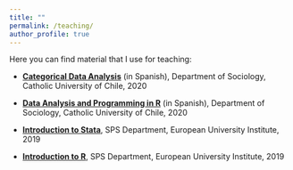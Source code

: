 ```yaml
---
title: ""
permalink: /teaching/
author_profile: true
---
```



Here you can find material that I use for teaching:

- **[Categorical Data Analysis](https://github.com/mebucca/cda_soc3070)** (in Spanish), Department of Sociology, Catholic University of Chile, 2020

- **[Data Analysis and Programming in R](https://github.com/mebucca/dar_soc4001)** (in Spanish), Department of Sociology, Catholic University of Chile, 2020

- **[Introduction to Stata](https://github.com/mebucca/Introduction-to-Stata)**, SPS Department, European University Institute, 2019

- **[Introduction to R](https://github.com/mebucca/Introduction-to-R)**, SPS Department, European University Institute, 2019




